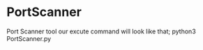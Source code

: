 # PortScanner
Port Scanner tool 
our excute command will look like that; python3 PortScanner.py <ip>
